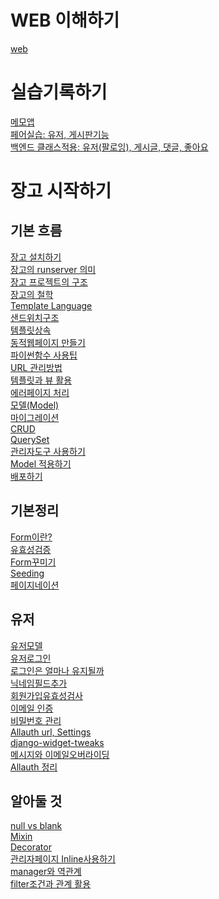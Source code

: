 # WEB 이해하기
[web](./TIL_FOR_DJANGO/WEB.md)
  
# 실습기록하기
[메모앱](./TIL_FOR_DJANG/장고연습/todo)
<br>
[페어실습: 유저, 게시판기능](https://github.com/kleenex1/fourth_pair)<br>
[백엔드 클래스적용: 유저(팔로잉), 게시글, 댓글, 좋아요](https://github.com/kleenex1/cheers)

# 장고 시작하기
## 기본 흐름
[장고 설치하기](./TIL_FOR_DJANGO/installation.md) <br>
[장고의 runserver 의미](./TIL_FOR_DJANGO/runserver.md)<br>
[장고 프로젝트의 구조](./TIL_FOR_DJANGO/project_structure.md)<br>
[장고의 철학](./TIL_FOR_DJANGO/reusable_app.md)<br>
[Template Language](./TIL_FOR_DJANGO/Template_language.md)<br>
[샌드위치구조](./TIL_FOR_DJANGO/sandwitches.md)<br>
[템플릿상속](./TIL_FOR_DJANGO/template_inheritance.md)<br>
[동적웹페이지 만들기](./TIL_FOR_DJANGO/dynamic.md)<br>
[파이썬함수 사용팁](./TIL_FOR_DJANGO/python_function_tips.md)<br>
[URL 관리방법](./TIL_FOR_DJANGO/manage_url.md)<br>
[템플릿과 뷰 활용](./TIL_FOR_DJANGO/template_and_view.md)<br>
[에러페이지 처리](./TIL_FOR_DJANGO/error_pages.md)<br>
[모델(Model)](./TIL_FOR_DJANGO/model.md)<br>
[마이그레이션](./TIL_FOR_DJANGO/migration.md)<br>
[CRUD](./TIL_FOR_DJANGO/CRUD.md)<br>
[QuerySet](./TIL_FOR_DJANGO/queryset.md)<br>
[관리자도구 사용하기](./TIL_FOR_DJANGO/admin.md)<br>
[Model 적용하기](./TIL_FOR_DJANGO/applying_model.md)<br>
[배포하기](./TIL_FOR_DJANGO/publish.md)<br>

## 기본정리<br>
[Form이란?](./TIL_FOR_DJANGO/form.md)<br>
[유효성검증](./TIL_FOR_DJANGO/validators.md)<br>
[Form꾸미기](./TIL_FOR_DJANGO/form2.md)<br>
[Seeding](./TIL_FOR_DJANGO/seeding.md)<br>
[페이지네이션](./TIL_FOR_DJANGO/pagination.md)<br>

## 유저<br>
[유저모델](./TIL_FOR_DJANGO/User.md)<br>
[유저로그인](./TIL_FOR_DJANGO/User2.md)<br>
[로그인은 얼마나 유지될까](./TIL_FOR_DJANGO/login.md)<br>
[닉네임필드추가](./TIL_FOR_DJANGO/nickname.md)<br>
[회원가입유효성검사](./TIL_FOR_DJANGO/uservalidators.md)<br>
[이메일 인증](./TIL_FOR_DJANGO/email.md)<br>
[비밀번호 관리](./TIL_FOR_DJANGO/password.md)<br>
[Allauth url, Settings](./TIL_FOR_DJANGO/allauthsetting.md)<br>
[django-widget-tweaks](./TIL_FOR_DJANGO/widget-tweaks.md)<br>
[메시지와 이메일오버라이딩](./TIL_FOR_DJANGO/message_emailoverriding.md)<br>
[Allauth 정리](./TIL_FOR_DJANGO/allauth.md)<br>

## 알아둘 것
[null vs blank](./TIL_FOR_DJANGO/nullblank.md)<br>
[Mixin](./TIL_FOR_DJANGO/mixin.md)<br>
[Decorator](./TIL_FOR_DJANGO/decorator.md)<br>
[관리자페이지 Inline사용하기](./TIL_FOR_DJANGO/admin_inline.md)<br>
[manager와 역관계](./TIL_FOR_DJANGO/manager.md)<br>
[filter조건과 관계 활용](./TIL_FOR_DJANGO/filter_relationship.md)<br>
